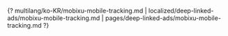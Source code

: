 {? multilang/ko-KR/mobixu-mobile-tracking.md | localized/deep-linked-ads/mobixu-mobile-tracking.md | pages/deep-linked-ads/mobixu-mobile-tracking.md ?}
